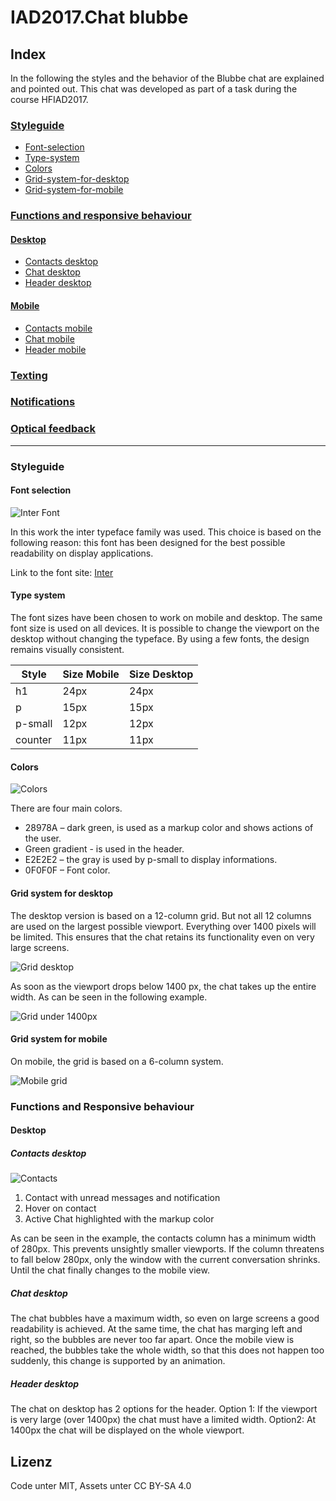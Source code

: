 # IAD2017.Chat blubbe

## Index

In the following the styles and the behavior of the Blubbe chat are explained and pointed out. This chat was developed as part of a task during the course HFIAD2017.

### [Styleguide](#styleguide)
  - [Font-selection](#font-selection)
  - [Type-system](#type-system)
  - [Colors](#colors)
  - [Grid-system-for-desktop](#grid-system-for-desktop)
  - [Grid-system-for-mobile](#grid-system-for-mobile)

### [Functions and responsive behaviour](#functions-and-responsive-behaviour)

#### [Desktop](#desktop)
  - [Contacts desktop](#contacts-desktop)
  - [Chat desktop](#chat-desktop)
  - [Header desktop](#header-desktop)

#### [Mobile](#mobile)
  - [Contacts mobile](#contacts-mobile)
  - [Chat mobile](#chat-mobile)
  - [Header mobile](#header-mobile)

### [Texting](#texting)

### [Notifications](#notifications)


### [Optical feedback](#optical-feedback)

---

### Styleguide

#### Font selection

![Inter Font](https://i.imgur.com/4rlAEwI.png)

In this work the inter typeface family was used. This choice is based on the following reason: this font has been designed for the best possible readability on display applications.

Link to the font site: [Inter](https://rsms.me/inter/)

#### Type system

The font sizes have been chosen to work on mobile and desktop. The same font size is used on all devices. It is possible to change the viewport on the desktop without changing the typeface. By using a few fonts, the design remains visually consistent.

| Style         | Size Mobile | Size Desktop  |
| ------------- |-------------| --------------|
| h1            | 24px        | 24px          |
| p             | 15px        | 15px          |
| p-small       | 12px        | 12px          |
| counter       | 11px        | 11px          |

#### Colors

![Colors](https://i.imgur.com/qXv80DS.png)

There are four main colors.
* 28978A – dark green, is used as a markup color and shows actions of the user.
* Green gradient - is used in the header.
* E2E2E2 – the gray is used by p-small to display informations.
* 0F0F0F – Font color.

#### Grid system for desktop

The desktop version is based on a 12-column grid. But not all 12 columns are used on the largest possible viewport. Everything over 1400 pixels will be limited. This ensures that the chat retains its functionality even on very large screens.

![Grid desktop](https://imgur.com/xAk9A5m.png)

As soon as the viewport drops below 1400 px, the chat takes up the entire width. As can be seen in the following example.

![Grid under 1400px](https://imgur.com/DTLLWKq.png)

#### Grid system for mobile

On mobile, the grid is based on a 6-column system.

![Mobile grid](https://imgur.com/b3c0JLy.png)

### Functions and Responsive behaviour

#### Desktop
##### Contacts desktop
![Contacts](https://imgur.com/wkJWdB3.png)

1. Contact with unread messages and notification
2. Hover on contact
3. Active Chat highlighted with the markup color

As can be seen in the example, the contacts column has a minimum width of 280px. This prevents unsightly smaller viewports. If the column threatens to fall below 280px, only the window with the current conversation shrinks. Until the chat finally changes to the mobile view.

##### Chat desktop
The chat bubbles have a maximum width, so even on large screens a good readability is achieved. At the same time, the chat has marging left and right, so the bubbles are never too far apart. Once the mobile view is reached, the bubbles take the whole width, so that this does not happen too suddenly, this change is supported by an animation.

##### Header desktop
The chat on desktop has 2 options for the header. Option 1: If the viewport is very large (over 1400px) the chat must have a limited width. Option2: At 1400px the chat will be displayed on the whole viewport.






## Lizenz
Code unter MIT, Assets unter CC BY-SA 4.0 

